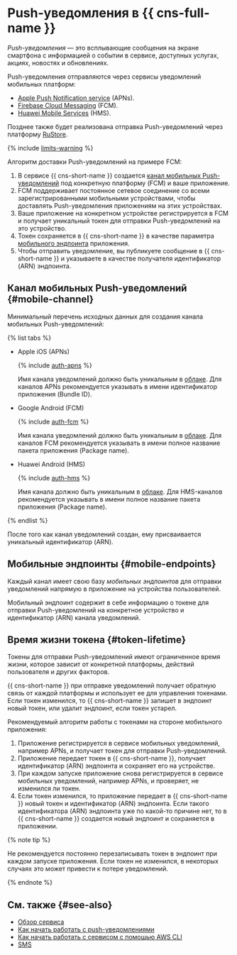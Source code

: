 # Push-уведомления в {{ cns-full-name }}

_Push-уведомления_ — это всплывающие сообщения на экране смартфона с информацией о событии в сервисе, доступных услугах, акциях, новостях и обновлениях.

Push-уведомления отправляются через сервисы уведомлений мобильных платформ:
* [Apple Push Notification service](https://developer.apple.com/notifications/) (APNs).
* [Firebase Cloud Messaging](https://firebase.google.com/) (FCM).
* [Huawei Mobile Services](https://developer.huawei.com/consumer/) (HMS).

Позднее также будет реализована отправка Push-уведомлений через платформу [RuStore](https://www.rustore.ru/help/sdk/push-notifications).

{% include [limits-warning](../../_includes/notifications/limits-warning.md) %}

Алгоритм доставки Push-уведомлений на примере FCM:
1. В сервисе {{ cns-short-name }} создается [канал мобильных Push-уведомлений](#mobile-channel) под конкретную платформу (FCM) и ваше приложение.
1. FCM поддерживает постоянное сетевое соединение со всеми зарегистрированными мобильными устройствами, чтобы доставлять Push-уведомления приложениям на этих устройствах.
1. Ваше приложение на конкретном устройстве регистрируется в FCM и получает уникальный токен для отправки Push-уведомлений на это устройство.
1. Токен сохраняется в {{ cns-short-name }} в качестве параметра [мобильного эндпоинта](#mobile-endpoints) приложения. 
1. Чтобы отправить уведомление, вы публикуете сообщение в {{ cns-short-name }} и указываете в качестве получателя идентификатор (ARN) эндпоинта.

## Канал мобильных Push-уведомлений {#mobile-channel}

Минимальный перечень исходных данных для создания канала мобильных Push-уведомлений:

{% list tabs %}

- Apple iOS (APNs)

  {% include [auth-apns](../../_includes/notifications/auth-apns.md) %}

  Имя канала уведомлений должно быть уникальным в [облаке](../../resource-manager/concepts/resources-hierarchy.md#cloud). Для каналов APNs рекомендуется указывать в имени идентификатор приложения (Bundle ID).

- Google Android (FCM)

  {% include [auth-fcm](../../_includes/notifications/auth-fcm.md) %}

  Имя канала уведомлений должно быть уникальным в [облаке](../../resource-manager/concepts/resources-hierarchy.md#cloud). Для каналов FCM рекомендуется указывать в имени полное название пакета приложения (Package name).

- Huawei Android (HMS)

  {% include [auth-hms](../../_includes/notifications/auth-hms.md) %}

  Имя канала должно быть уникальным в [облаке](../../resource-manager/concepts/resources-hierarchy.md#cloud). Для HMS-каналов рекомендуется указывать в имени полное название пакета приложения (Package name).

{% endlist %}

После того как канал уведомлений создан, ему присваивается уникальный идентификатор (ARN).

## Мобильные эндпоинты {#mobile-endpoints}

Каждый канал имеет свою базу _мобильных эндпоинтов_ для отправки уведомлений напрямую в приложение на устройства пользователей.

Мобильный эндпоинт содержит в себе информацию о токене для отправки Push-уведомлений на конкретное устройство и идентификатор (ARN) канала уведомлений. 

## Время жизни токена {#token-lifetime}

Токены для отправки Push-уведомлений имеют ограниченное время жизни, которое зависит от конкретной платформы, действий пользователя и других факторов.

{{ cns-short-name }} при отправке уведомлений получает обратную связь от каждой платформы и использует ее для управления токенами. Если токен изменился, то {{ cns-short-name }} запишет в эндпоинт новый токен, или удалит эндпоинт, если токен устарел.

Рекомендуемый алгоритм работы с токенами на стороне мобильного приложения:
1. Приложение регистрируется в сервисе мобильных уведомлений, например APNs, и получает токен для отправки Push-уведомлений.
1. Приложение передает токен в {{ cns-short-name }}, получает идентификатор (ARN) эндпоинта и сохраняет его на устройстве.
1. При каждом запуске приложение снова регистрируется в сервисе мобильных уведомлений, например APNs, и проверяет, не изменился ли токен.
1. Если токен изменился, то приложение передает в {{ cns-short-name }} новый токен и идентификатор (ARN) эндпоинта. Если такого идентификатора (ARN) эндпоинта уже по какой-то причине нет, то в {{ cns-short-name }} создается новый эндпоинт и сохраняется в приложении.

{% note tip %}

Не рекомендуется постоянно перезаписывать токен в эндпоинт при каждом запуске приложения. Если токен не изменился, в некоторых случаях это может привести к потере уведомлений.

{% endnote %}

## См. также {#see-also}

* [Обзор сервиса](index.md)
* [Как начать работать с push-уведомлениями](../quickstart-push.md)
* [Как начать работать с сервисом с помощью AWS CLI](../tools/aws-cli.md)
* [SMS](sms.md)